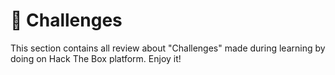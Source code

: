 # 🏅 Challenges

This section contains all review about "Challenges" made during learning by doing on Hack The Box platform. Enjoy it!
